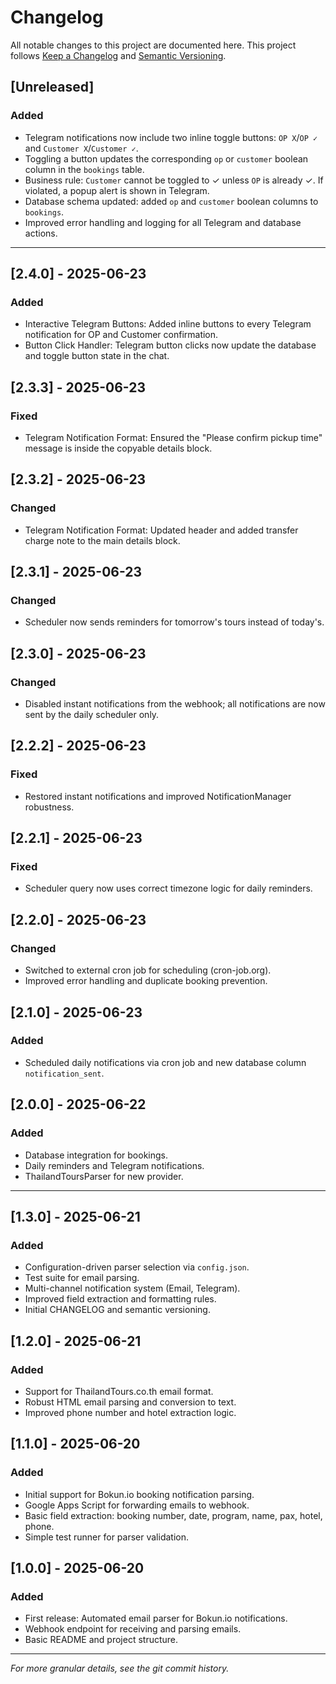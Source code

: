 # Changelog

All notable changes to this project are documented here. This project follows [Keep a Changelog](https://keepachangelog.com/en/1.0.0/) and [Semantic Versioning](https://semver.org/spec/v2.0.0.html).

## [Unreleased]
### Added
- Telegram notifications now include two inline toggle buttons: `OP X`/`OP ✓` and `Customer X`/`Customer ✓`.
- Toggling a button updates the corresponding `op` or `customer` boolean column in the `bookings` table.
- Business rule: `Customer` cannot be toggled to ✓ unless `OP` is already ✓. If violated, a popup alert is shown in Telegram.
- Database schema updated: added `op` and `customer` boolean columns to `bookings`.
- Improved error handling and logging for all Telegram and database actions.

---

## [2.4.0] - 2025-06-23
### Added
- Interactive Telegram Buttons: Added inline buttons to every Telegram notification for OP and Customer confirmation.
- Button Click Handler: Telegram button clicks now update the database and toggle button state in the chat.

## [2.3.3] - 2025-06-23
### Fixed
- Telegram Notification Format: Ensured the "Please confirm pickup time" message is inside the copyable details block.

## [2.3.2] - 2025-06-23
### Changed
- Telegram Notification Format: Updated header and added transfer charge note to the main details block.

## [2.3.1] - 2025-06-23
### Changed
- Scheduler now sends reminders for tomorrow's tours instead of today's.

## [2.3.0] - 2025-06-23
### Changed
- Disabled instant notifications from the webhook; all notifications are now sent by the daily scheduler only.

## [2.2.2] - 2025-06-23
### Fixed
- Restored instant notifications and improved NotificationManager robustness.

## [2.2.1] - 2025-06-23
### Fixed
- Scheduler query now uses correct timezone logic for daily reminders.

## [2.2.0] - 2025-06-23
### Changed
- Switched to external cron job for scheduling (cron-job.org).
- Improved error handling and duplicate booking prevention.

## [2.1.0] - 2025-06-23
### Added
- Scheduled daily notifications via cron job and new database column `notification_sent`.

## [2.0.0] - 2025-06-22
### Added
- Database integration for bookings.
- Daily reminders and Telegram notifications.
- ThailandToursParser for new provider.

---

## [1.3.0] - 2025-06-21
### Added
- Configuration-driven parser selection via `config.json`.
- Test suite for email parsing.
- Multi-channel notification system (Email, Telegram).
- Improved field extraction and formatting rules.
- Initial CHANGELOG and semantic versioning.

## [1.2.0] - 2025-06-21
### Added
- Support for ThailandTours.co.th email format.
- Robust HTML email parsing and conversion to text.
- Improved phone number and hotel extraction logic.

## [1.1.0] - 2025-06-20
### Added
- Initial support for Bokun.io booking notification parsing.
- Google Apps Script for forwarding emails to webhook.
- Basic field extraction: booking number, date, program, name, pax, hotel, phone.
- Simple test runner for parser validation.

## [1.0.0] - 2025-06-20
### Added
- First release: Automated email parser for Bokun.io notifications.
- Webhook endpoint for receiving and parsing emails.
- Basic README and project structure.

---

*For more granular details, see the git commit history.*